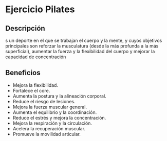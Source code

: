 # Ejercicio Pilates

## Descripción
s un deporte en el que se trabajan el cuerpo y la mente, y cuyos objetivos principales son reforzar la musculatura (desde la más profunda a la más superficial), aumentar la fuerza y la flexibilidad del cuerpo y mejorar la capacidad de concentración

## Beneficios
- Mejora la flexibilidad.
- Fortalece el core.
- Aumenta la postura y la alineación corporal.
- Reduce el riesgo de lesiones.
- Mejora la fuerza muscular general.
- Aumenta el equilibrio y la coordinación.
- Reduce el estrés y mejora la concentración.
- Mejora la respiración y la circulación.
- Acelera la recuperación muscular.
- Promueve la movilidad articular.